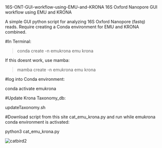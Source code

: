 16S-ONT-GUI-workflow-using-EMU-and-KRONA
16S Oxford Nanopore GUI workflow using EMU and KRONA

A simple GUI python script for analyzing 16S Oxford Nanopore (fastq) reads. Require creating a Conda environment for EMU and KRONA combined.

#In Terminal:

> conda create -n emukrona emu krona

If this doesnt work, use mamba:

>mamba create -n emukrona emu krona

#log into Conda environment:

conda activate emukrona

#Update Krona Taxonomy_db:

updateTaxonomy.sh

#Download script from this site cat_emu_krona.py and run while emukrona conda environment is activated:

python3 cat_emu_krona.py








![catbird2](https://github.com/user-attachments/assets/2fdec70a-640e-4f46-84bd-2101f99cc167)
